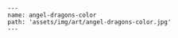
    ---
    name: angel-dragons-color
    path: 'assets/img/art/angel-dragons-color.jpg'
    ---
    